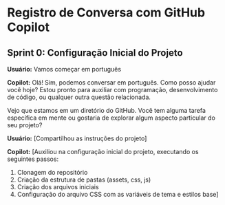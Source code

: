 # Registro de Conversa com GitHub Copilot

## Sprint 0: Configuração Inicial do Projeto

**Usuário:** Vamos começar em português

**Copilot:** Olá! Sim, podemos conversar em português. Como posso ajudar você hoje? Estou pronto para auxiliar com programação, desenvolvimento de código, ou qualquer outra questão relacionada.

Vejo que estamos em um diretório do GitHub. Você tem alguma tarefa específica em mente ou gostaria de explorar algum aspecto particular do seu projeto?

**Usuário:** [Compartilhou as instruções do projeto]

**Copilot:** [Auxiliou na configuração inicial do projeto, executando os seguintes passos:
1. Clonagem do repositório
2. Criação da estrutura de pastas (assets, css, js)
3. Criação dos arquivos iniciais
4. Configuração do arquivo CSS com as variáveis de tema e estilos base]
